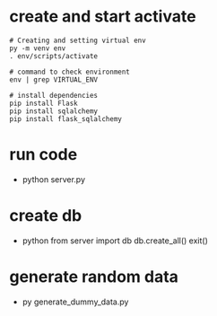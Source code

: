 # create and start activate
```console
# Creating and setting virtual env
py -m venv env
. env/scripts/activate

# command to check environment
env | grep VIRTUAL_ENV

# install dependencies
pip install Flask
pip install sqlalchemy
pip install flask_sqlalchemy

```

# run code
- python server.py

# create db
- python
from server import db
db.create_all()
exit()

# generate random data
- py generate_dummy_data.py